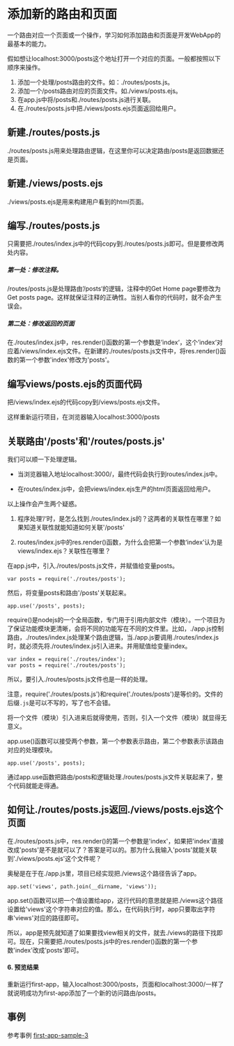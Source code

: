 # 添加新的路由和页面

一个路由对应一个页面或一个操作，学习如何添加路由和页面是开发WebApp的最基本的能力。

假如想让localhost:3000/posts这个地址打开一个对应的页面。一般都按照以下顺序来操作。

1. 添加一个处理/posts路由的文件。如：./routes/posts.js。
2. 添加一个/posts路由对应的页面文件。如./views/posts.ejs。
3. 在app.js中将/posts和./routes/posts.js进行关联。
4. 在./routes/posts.js中把./views/posts.ejs页面返回给用户。

## 新建./routes/posts.js

./routes/posts.js用来处理路由逻辑，在这里你可以决定路由/posts是返回数据还是页面。

## 新建./views/posts.ejs

./views/posts.ejs是用来构建用户看到的html页面。

## 编写./routes/posts.js

只需要把./routes/index.js中的代码copy到./routes/posts.js即可。但是要修改两处内容。

##### 第一处：修改注释。

/routes/posts.js是处理路由’/posts‘的逻辑，注释中的Get Home page要修改为Get posts page。这样就保证注释的正确性。当别人看你的代码时，就不会产生误会。

##### 第二处：修改返回的页面

在./routes/index.js中，res.render\(\)函数的第一个参数是’index‘，这个’index‘对应着/views/index.ejs文件。在新建的./routes/posts.js文件中，将res.render\(\)函数的第一个参数'index'修改为'posts'。

## 编写views/posts.ejs的页面代码

把/views/index.ejs的代码copy到/views/posts.ejs文件。

这样重新运行项目，在浏览器输入localhost:3000/posts

## 关联路由'/posts'和'/routes/posts.js'

我们可以顺一下处理逻辑。

* 当浏览器输入地址localhost:3000/，最终代码会执行到routes/index.js中。

* 在routes/index.js中，会把views/index.ejs生产的html页面返回给用户。

以上操作会产生两个疑惑。

1. 程序处理’/‘时，是怎么找到./routes/index.js的？这两者的关联性在哪里？如果知道关联性就能知道如何关联'/posts'

2. routes/index.js中的res.render\(\)函数，为什么会把第一个参数‘index’认为是views/index.ejs？关联性在哪里？

在app.js中，引入./routes/posts.js文件，并赋值给变量posts。

```
var posts = require('./routes/posts');
```

然后，将变量posts和路由'/posts'关联起来。

```
app.use('/posts', posts);
```

require\(\)是nodejs的一个全局函数，专门用于引用内部文件（模块）。一个项目为了保证功能模块更清晰，会将不同的功能写在不同的文件里。比如，./app.js控制路由，./routes/index.js处理某个路由逻辑，当./app.js要调用./routes/index.js时，就必须先将./routes/index.js引入进来。并用赋值给变量index。

```
var index = require('./routes/index');
var posts = require('./routes/posts');
```

所以，要引入./routes/posts.js文件也是一样的处理。

注意，require\('./routes/posts.js'\)和require\('./routes/posts'\)是等价的。文件的后缀`.js`是可以不写的，写了也不会错。

将一个文件（模块）引入进来后就得使用，否则，引入一个文件（模块）就显得无意义。

app.use\(\)函数可以接受两个参数，第一个参数表示路由，第二个参数表示该路由对应的处理模块。

```
app.use('/posts', posts);
```

通过app.use函数把路由/posts和逻辑处理./routes/posts.js文件关联起来了，整个代码就能走得通。

## 如何让./routes/posts.js返回./views/posts.ejs这个页面

在./routes/posts.js中，res.render\(\)的第一个参数是'index'，如果把'index'直接改成'posts'是不是就可以了？答案是可以的。那为什么我输入'posts'就能关联到'./views/posts.ejs'这个文件呢？

奥秘是在于在./app.js里，项目已经实现把./views这个路径告诉了app。

```
app.set('views', path.join(__dirname, 'views'));
```

app.set\(\)函数可以把一个值设置给app，这行代码的意思就是把./views这个路径设置给'views'这个字符串对应的值。那么，在代码执行时，app只要取出字符串'views'对应的路径即可。

所以，app是预先就知道了如果要找view相关的文件，就去./views的路径下找即可。现在，只需要把./routes/posts.js中的res.render\(\)函数的第一个参数'index'改成'posts'即可。

#### 6. 预览结果

重新运行first-app，输入localhost:3000/posts，页面和localhost:3000/一样了就说明成功为first-app添加了一个新的访问路由/posts。

## 事例

参考事例 [first-app-sample-3](https://github.com/xugy0926/learn-webapp-sample/tree/master/first-app-sample-3)

